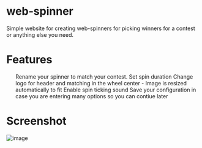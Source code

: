 # web-spinner
Simple website for creating web-spinners for picking winners for a contest or anything else you need.

<h1>Features</h1>

<ul>
  <ui> Rename your spinner to match your contest.</ui>
  <ui> Set spin duration</ui>
  <ui> Change logo for header and matching in the wheel center - Image is resized automatically to fit</ui>
  <ui> Enable spin ticking sound</ui>
  <ui> Save your configuration in case you are entering many options so you can contiue later</ui>
</ul>



<h1>Screenshot</h1>

![image](https://github.com/user-attachments/assets/d18e3bd1-8b59-4ba9-be36-e98611a6c929)
